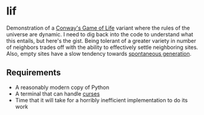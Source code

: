 # lif

Demonstration of a
[Conway's Game of Life](http://en.wikipedia.org/wiki/Conway%27s_Game_of_Life)
variant where the rules of the universe are dynamic. I need to dig
back into the code to understand what this entails, but here's the
gist. Being tolerant of a greater variety in number of neighbors
trades off with the ability to effectively settle neighboring
sites. Also, empty sites have a slow tendency towards [spontaneous generation](http://en.wikipedia.org/wiki/Spontaneous_generation).

## Requirements

* A reasonably modern copy of Python
* A terminal that can handle
  [curses](http://en.wikipedia.org/wiki/Curses_%28programming_library%29)
* Time that it will take for a horribly inefficient implementation to
  do its work
